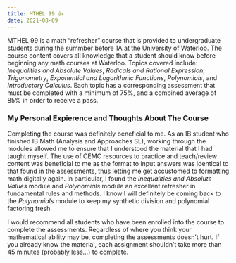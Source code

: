 ```yaml
---
title: MTHEL 99 👍
date: 2021-08-09
---
```


MTHEL 99 is a math “refresher” course that is provided to undergraduate students during the summber before 1A at the University of Waterloo. The course content covers all knowledge that a student should know before beginning any math courses at Waterloo. Topics covered include: _Inequalities and Absolute Values_, _Radicals and Rational Expression_, _Trigonometry_, _Exponential and Logarithmic Functions_, _Polynomials_, and _Introductory Calculus_. Each topic has a corresponding assessment that must be completed with a minimum of 75%, and a combined average of 85% in order to receive a pass.

### **My Personal Expierence and Thoughts About The Course**

Completing the course was definitely beneficial to me. As an IB student who finished IB Math (Analysis and Approaches SL), working through the modules allowed me to ensure that I understood the material that I had taught myself. The use of CEMC resources to practice and teach/review content was beneficial to me as the format to input answers was identical to that found in the assessments, thus letting me get accustomed to formatting math digitally again. In particular, I found the _Inequalities and Absolute Values_ module and _Polynomials_ module an excellent refresher in fundamental rules and methods. I know I will definitely be coming back to the _Polynomials_ module to keep my synthetic division and polynomial factoring fresh. 

I would recommend all students who have been enrolled into the course to complete the assessments. Regardless of where you think your mathematical ability may be, completing the assessments doesn’t hurt. If you already know the material, each assignment shouldn’t take more than 45 minutes (probably less…)  to complete.
